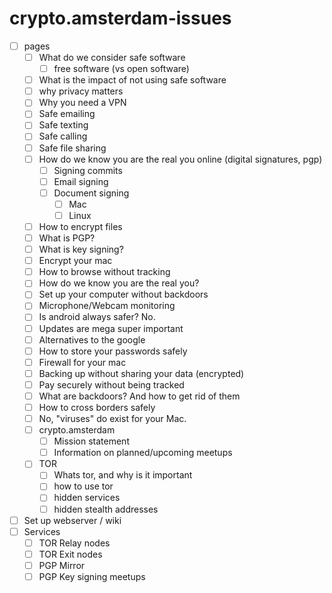 # crypto.amsterdam-issues

- [ ] pages
	- [ ] What do we consider safe software
		- [ ] free software (vs open software)
	- [ ] What is the impact of not using safe software
	- [ ] why privacy matters
	- [ ] Why you need a VPN
	- [ ] Safe emailing
	- [ ] Safe texting
	- [ ] Safe calling
	- [ ] Safe file sharing
	- [ ] How do we know you are the real you online (digital signatures, pgp)
        - [ ] Signing commits
        - [ ] Email signing
        - [ ] Document signing
            - [ ] Mac
            - [ ] Linux
	- [ ] How to encrypt files
	- [ ] What is PGP?
	- [ ] What is key signing?
	- [ ] Encrypt your mac
	- [ ] How to browse without tracking
	- [ ] How do we know you are the real you?
	- [ ] Set up your computer without backdoors
	- [ ] Microphone/Webcam monitoring
	- [ ] Is android always safer? No.
	- [ ] Updates are mega super important
	- [ ] Alternatives to the google
	- [ ] How to store your passwords safely
	- [ ] Firewall for your mac
	- [ ] Backing up without sharing your data (encrypted)
	- [ ] Pay securely without being tracked
	- [ ] What are backdoors? And how to get rid of them
    - [ ] How to cross borders safely
    - [ ] No, "viruses" do exist for your Mac. 
	- [ ] crypto.amsterdam
		- [ ] Mission statement
		- [ ] Information on planned/upcoming meetups
	- [ ] TOR
		- [ ] Whats tor, and why is it important
		- [ ] how to use tor
		- [ ] hidden services
		- [ ] hidden stealth addresses
- [ ] Set up webserver / wiki
- [ ] Services 
    -  [ ] TOR Relay nodes
    -  [ ] TOR Exit nodes
    -  [ ] PGP Mirror
    -  [ ] PGP Key signing meetups
